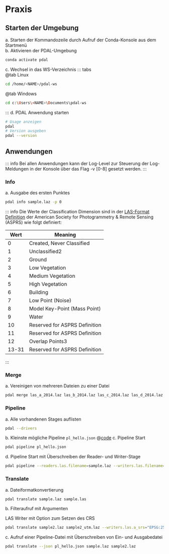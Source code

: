 # Praxis

## Starten der Umgebung

a. Starten der Kommandozeile durch Aufruf der Conda-Konsole aus dem Startmenü  
b. Aktivieren der PDAL-Umgebung

```bash
conda activate pdal
```

c. Wechsel in das WS-Verzeichnis
::: tabs  
 @tab Linux

```bash
cd /home/<NAME>/pdal-ws
```

@tab Windows

```bash
cd c:\Users\<NAME>\Documents\pdal-ws
```

:::
d. PDAL Anwendung starten

```bash
# Usage anzeigen
pdal
# Version ausgeben
pdal --version
```

## Anwendungen

::: info
Bei allen Anwendungen kann der Log-Level zur Steuerung der Log-Meldungen in der Konsole über das Flag -v [0-8] gesetzt werden.
:::

### Info

a. Ausgabe des ersten Punktes

```bash
pdal info sample.laz -p 0
```

::: info
Die Werte der Classification Dimension sind in der [LAS-Format Definition](https://www.asprs.org/wp-content/uploads/2019/07/LAS_1_4_r15.pdf) der American Society for Photogrammetry & Remote Sensing (ASPRS) wie folgt definiert:



| Wert  | Meaning                       |
| ----- | ----------------------------- |
| 0     | Created, Never Classified     |
| 1     | Unclassified2                 |
| 2     | Ground                        |
| 3     | Low Vegetation                |
| 4     | Medium Vegetation             |
| 5     | High Vegetation               |
| 6     | Building                      |
| 7     | Low Point (Noise)             |
| 8     | Model Key-Point (Mass Point)  |
| 9     | Water                         |
| 10    | Reserved for ASPRS Definition |
| 11    | Reserved for ASPRS Definition |
| 12    | Overlap Points3               |
| 13-31 | Reserved for ASPRS Definition |

:::

### Merge

a. Vereinigen von mehreren Dateien zu einer Datei

```bash
pdal merge las_a_2014.laz las_b_2014.laz las_c_2014.laz las_d_2014.laz merge2014.laz
```

### Pipeline

a. Alle vorhandenen Stages auflisten

```bash
pdal --drivers
```

b. Kleinste mögliche Pipeline `pl_hello.json`
@[code](./pl_hello.json)
c. Pipeline Start

```bash
pdal pipeline pl_hello.json
```

d. Pipeline Start mit Überschreiben der Reader- und Writer-Stage

```bash
pdal pipeline --readers.las.filename=sample.laz --writers.las.filename=sample2.laz pl_hello.json
```

### Translate

a. Dateiformatkonvertierung

```bash
pdal translate sample.laz sample.las
```

b. Filteraufruf mit Argumenten

LAS Writer mit Option zum Setzen des CRS

```bash
pdal translate sample2.laz sample2_utm.laz --writers.las.a_srs="EPSG:25832"
```

c. Aufruf einer Pipeline-Datei mit Überschreiben von Ein- und Ausgabedatei

```bash
pdal translate --json pl_hello.json sample.laz sample2.laz
```
